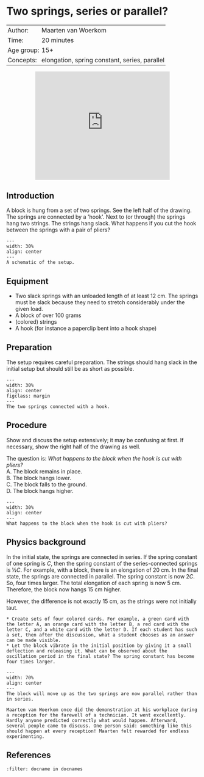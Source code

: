 # Two springs, series or parallel?

<table style="width: 100%; border-collapse: collapse; border: none;">
    <tr style="background-color: var(--background-color);">  
        <td style="text-align: left; padding: 3px; border: none; color: var(--text-color)">Author:</td>
        <td style="text-align: left; padding: 3px; border: none; color: var(--text-color)">Maarten van Woerkom</td>
    </tr>
    <tr style="background-color: var(--background-color);"> 
        <td style="text-align: left; padding: 3px; border: none; color: var(--text-color)">Time:</td>
        <td style="text-align: left; padding: 3px; border: none; color: var(--text-color)">20 minutes</td>
    </tr>
    <tr style="background-color: var(--background-color);"> 
        <td style="text-align: left; padding: 3px; border: none; color: var(--text-color)">Age group:</td>
        <td style="text-align: left; padding: 3px; border: none; color: var(--text-color)">15+</td>
    </tr>
    <tr style="background-color: var(--background-color);"> 
        <td style="text-align: left; padding: 3px; border: none; color: var(--text-color)">Concepts:</td>
        <td style="text-align: left; padding: 3px; border: none; color: var(--text-color)">elongation, spring constant, series, parallel</td>
    </tr>
</table>

<div style="display: flex; justify-content: center;">
    <div style="position: relative; width: 70%; height: 0; padding-bottom: 56.25%;">
        <iframe
            src="https://www.youtube.com/embed/0npozz8oKH4?si=KISFssJzD5S2U7N5"
            style="position: absolute; top: 0; left: 0; width: 100%; height: 100%;"
            frameborder="0"
            allow="accelerometer; autoplay; clipboard-write; encrypted-media; gyroscope; picture-in-picture"
            allowfullscreen
        ></iframe>
    </div>
</div>

## Introduction
A block is hung from a set of two springs. See the left half of the drawing.
The springs are connected by a 'hook'. Next to (or through) the springs hang two strings. The strings hang slack.
What happens if you cut the hook between the springs with a pair of pliers?

```{figure} demo32_figure1.png
---
width: 30%
align: center
---
A schematic of the setup.
```

## Equipment
* Two slack springs with an unloaded length of at least 12 cm. The springs must be slack because they need to stretch considerably under the given load. 
* A block of over 100 grams
* (colored) strings
* A hook (for instance a paperclip bent into a hook shape)

## Preparation
The setup requires careful preparation. The strings should hang slack in the initial setup but should still be as short as possible. 

```{figure} demo32_figure4.jpg
---
width: 30%
align: center
figclass: margin
---
The two springs connected with a hook.
```

## Procedure
Show and discuss the setup extensively; it may be confusing at first. If necessary, show the right half of the drawing as well.

The question is: *What happens to the block when the hook is cut with pliers?*\
    A. The block remains in place.\
    B. The block hangs lower.\
    C. The block falls to the ground.\
    D. The block hangs higher.

```{figure} demo32_figure2.jpg
---
width: 30%
align: center
---
What happens to the block when the hook is cut with pliers?
```

## Physics background
In the initial state, the springs are connected in series. If the spring constant of one spring is $C$, then the spring constant of the series-connected springs is $½ C$. For example, with a block, there is an elongation of 20 cm.
In the final state, the springs are connected in parallel. The spring constant is now $2C$. So, four times larger. The total elongation of each spring is now 5 cm. Therefore, the block now hangs 15 cm higher.

However, the difference is not exactly 15 cm, as the strings were not initially taut.

```{tip}
* Create sets of four colored cards. For example, a green card with the letter A, an orange card with the letter B, a red card with the letter C, and a white card with the letter D. If each student has such a set, then after the discussion, what a student chooses as an answer can be made visible.
* Let the block vibrate in the initial position by giving it a small deflection and releasing it. What can be observed about the oscillation period in the final state? The spring constant has become four times larger.
```
```{figure} demo32_figure3.jpg
---
width: 70%
align: center
---
The block will move up as the two springs are now parallel rather than in series.
```

```{note}
Maarten van Woerkom once did the demonstration at his workplace during a reception for the farewell of a technician. It went excellently. Hardly anyone predicted correctly what would happen. Afterward, several people came to discuss. One person said: something like this should happen at every reception! Maarten felt rewarded for endless experimenting.
```

## References
```{bibliography}
:filter: docname in docnames
```
